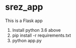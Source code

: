 # srez_app

This is a Flask app

1. Install python 3.6 above
2. pip install -r requirements.txt
3. python app.py